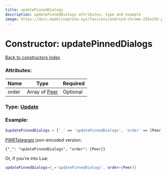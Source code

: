 ```yaml
---
title: updatePinnedDialogs
description: updatePinnedDialogs attributes, type and example
image: https://docs.madelineproto.xyz/favicons/android-chrome-256x256.png
---
```

# Constructor: updatePinnedDialogs  
[Back to constructors index](index.md)



### Attributes:

| Name     |    Type       | Required |
|----------|---------------|----------|
|order|Array of [Peer](../types/Peer.md) | Optional|



### Type: [Update](../types/Update.md)


### Example:

```php
$updatePinnedDialogs = ['_' => 'updatePinnedDialogs', 'order' => [Peer, Peer]];
```  

[PWRTelegram](https://pwrtelegram.xyz) json-encoded version:

```
{"_": "updatePinnedDialogs", "order": [Peer]}
```


Or, if you're into Lua:

```lua
updatePinnedDialogs={_='updatePinnedDialogs', order={Peer}}

```


